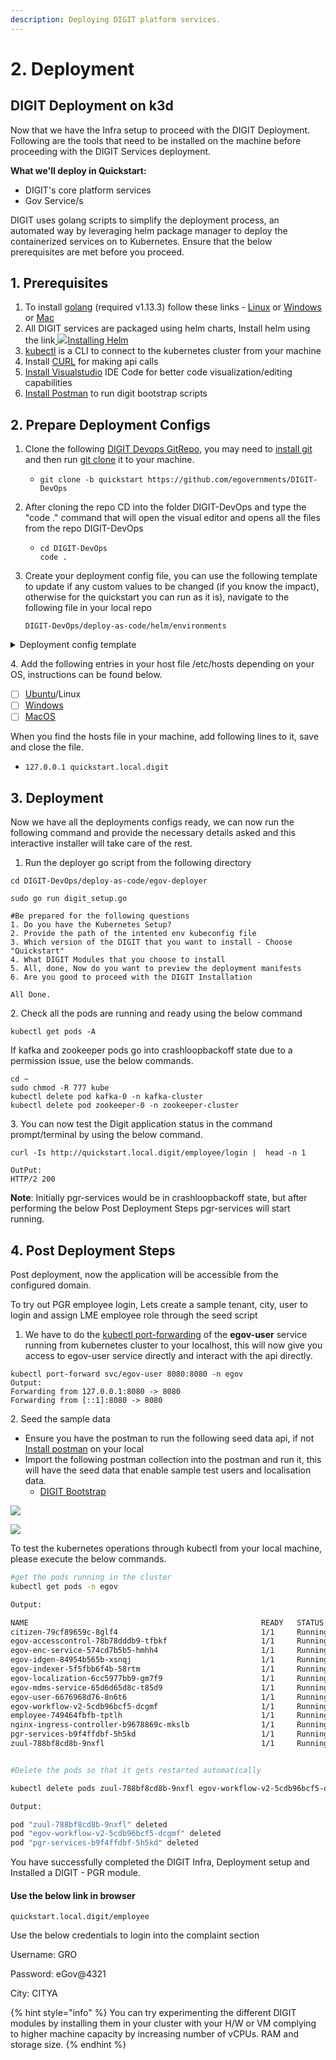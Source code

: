 ```yaml
---
description: Deploying DIGIT platform services.
---
```


# 2. Deployment

## **DIGIT Deployment on k3d**

Now that we have the Infra setup to proceed with the DIGIT Deployment. Following are the tools that need to be installed on the machine before proceeding with the DIGIT Services deployment.

**What we'll deploy in Quickstart:**

* DIGIT's core platform services
* Gov Service/s

DIGIT uses golang scripts to simplify the deployment process, an automated way by leveraging helm package manager to deploy the containerized services on to Kubernetes. Ensure that the below prerequisites are met before you proceed.

## **1. Prerequisites**

1. To install [golang](https://golang.org/doc/install#download) (required v1.13.3) follow these links - [Linux](https://golang.org/dl/go1.13.3.linux-amd64.tar.gz) or [Windows](https://golang.org/dl/go1.13.3.windows-amd64.msi) or [Mac](https://golang.org/dl/go1.13.3.darwin-amd64.pkg)
2. All DIGIT services are packaged using helm charts, Install helm using the link[ ![](https://helm.sh/img/favicon-152.png)Installing Helm](https://helm.sh/docs/intro/install/)
3. [kubectl](https://kubernetes.io/docs/tasks/tools/install-kubectl-linux/) is a CLI to connect to the kubernetes cluster from your machine
4. Install [CURL](https://help.ubidots.com/en/articles/2165289-learn-how-to-install-run-curl-on-windows-macosx-linux) for making api calls
5. [Install Visualstudio](https://code.visualstudio.com/download) IDE Code for better code visualization/editing capabilities
6. [Install Postman](https://www.postman.com/downloads/) to run digit bootstrap scripts

## 2. Prepare Deployment Configs

1. Clone the following [DIGIT Devops GitRepo](https://github.com/egovernments/DIGIT-DevOps), you may need to [install git](https://docs.github.com/en/github/creating-cloning-and-archiving-repositories/cloning-a-repository-from-github/cloning-a-repository) and then run [git clone](https://docs.github.com/en/github/creating-cloning-and-archiving-repositories/cloning-a-repository-from-github/cloning-a-repository) it to your machine.
   * ```
     git clone -b quickstart https://github.com/egovernments/DIGIT-DevOps 
     ```
2. After cloning the repo CD into the folder DIGIT-DevOps and type the "code ." command that will open the visual editor and opens all the files from the repo DIGIT-DevOps
   * ```
     cd DIGIT-DevOps
     code .
     ```
3.  Create your deployment config file, you can use the following template to update if any custom values to be changed (if you know the impact), otherwise for the quickstart you can run as it is), navigate to the following file in your local repo



    ```
    DIGIT-DevOps/deploy-as-code/helm/environments
    ```

<details>

<summary>Deployment config template</summary>

```
global:
   domain: quickstart.local.digit ## Add your Domain Name
   
cluster-configs:
    namespaces:
      create: true #set this flag true for 1st time deployment, will create the respective namespaces.
      values: [ backbone, cert-manager, egov, kafka-cluster, monitoring, playground, zookeeper-cluster ]
    root-ingress:
      cert-issuer: letsencrypt-prod
      serviceName: digit-ui
      appRoot: digit-ui 
    configmaps:
        egov-config:
            data:
                db-host: postgres.egov ## Add db-host name
                db-name: egov_ms ## Add db-name
                db-url: "jdbc:postgresql://postgres.egov:5432/egov_ms" ## example: jdbc:postgresql://egov-demo.postgres.database.azure.com:5432/egov_demo
                domain: "quickstart.local.digit" ## Add your Domain Name
                egov-services-fqdn-name: "http://quickstart.local.digit/" ## Add your Domain Name
                egov-state-level-tenant-id: "pg" ##Add tenant id example: pb
                es-host: "elasticsearch-client-v1.es-cluster"
                es-indexer-host: "http://elasticsearch-client-v1.es-cluster:9200/"
                flyway-locations: "filesystem:/flyway/sql,filesystem:/flyway/seed,filesystem:/flyway/qa"
                kafka-brokers: "kafka.kafka-cluster:9092"
                kafka-infra-brokers: kafka-v2-infra.kafka-cluster:9092
                logging-level-jdbc: "DEBUG"
                mobile-validation-workaround: "true"
                s3-assets-bucket: "(pg-egov-assets|egov-uat-assets)" ## Add s3-assets-bucket name 
                serializers-timezone-in-ist: "true"
                server-tomcat-max-connections: "500"
                server-tomcat-max-threads: "10"
                sms-enabled: "true"
                spring-datasource-tomcat-initialSize: "1"
                spring-datasource-tomcat-max-active: "2"
                spring-jpa-show-sql: "true"
                timezone: Asia/Kolkata
                tracer-errors-provideexceptionindetails: "true"

        egov-service-host:
            data:
                billing-service: http://billing-service.egov:8080/
                collection-services: http://collection-services.egov:8080/
                collection-search-indexer: http://collection-search-indexer.egov:8080/
                dashboard-analytics: http://dashboard-analytics.egov:8080/
                dashboard-ingest: http://dashboard-ingest.egov:8080/
                egov-common-masters: http://egov-common-masters.egov:8080/
                egov-apportion-service: http://egov-apportion-service.egov:8080/
                egf-master: http://egf-master.egov:8080/
                egf-instrument: http://egf-instrument.egov:8080/
                egov-accesscontrol: http://egov-accesscontrol.egov:8080/
                egov-user: http://egov-user.egov:8080/
                egov-location: http://egov-location.egov:8080/
                egov-filestore: http://egov-filestore.egov:8080/
                egov-localization: http://egov-localization.egov:8080/
                egov-idgen: http://egov-idgen.egov:8080/
                egov-otp: http://egov-otp.egov:8080/
                egov-mdms-service: http://egov-mdms-service.egov:8080/
                egov-mdms-create: http://egov-mdms-create.egov:8080/
                egov-enc-service: http://egov-enc-service.egov:8080/
                egov-workflow-v2: http://egov-workflow-v2.egov:8080/
                egov-searcher: http://egov-searcher.egov:8080/
                egov-data-uploader: http://egov-data-uploader.egov:8080/
                egov-indexer: http://egov-indexer.egov:8080/
                egov-hrms: http://egov-hrms.egov:8080/
                es-client: http://elasticsearch-client-v1.es-cluster:9200
                location: http://location.egov:8080/
                property-services: http://property-services.egov:8080/
                pt-calculator-v2: http://pt-calculator-v2.egov:8080/
                pt-services-v2: http://pt-services-v2.egov:8080/
                pdf-service: http://pdf-service.egov:8080/
                report: http://report.egov:8080/
                tl-services: http://tl-services.egov:8080/
                tl-workflow: http://tl-workflow.egov:8080/
                tl-calculator: http://tl-calculator.egov:8080/
                user-otp: http://user-otp.egov:8080/
                ws-calculator: http://ws-calculator.egov:8080/
                ws-services: http://ws-services.egov:8080/
                firenoc-services: http://firenoc-services.egov:8080/
                firenoc-calculator: http://firenoc-calculator.egov:8080/
                egov-user-event: http://egov-user-event.egov:8080/
                sw-services: "http://sw-services.egov:8080/"
                sw-calculator: "http://sw-calculator.egov:8080/"
                bpa-services: "http://bpa-services.egov:8080/"
                bpa-calculator: "http://bpa-calculator.egov:8080/"
                rainmaker-pgr: "http://rainmaker-pgr:8080/"
                egov-user-chatbot: "http://egov-user-chatbot:8080/"
                zuul: "http://zuul:8080/"

nginx-ingress:
  replicas: 1
  controller:
    image:
      repository: egovio/nginx-ingress-controller
      tag: "0.26.1"
  default-backend-service: "egov/nginx"
  namespace: egov
  

employee:
  dashboard-url: "https://dashboard-pbuat.egovernments.org/s/w---s/app/kibana#/dashboard/4e687470-f3c7-11e8-8d09-b151e2b1cf8e?embed=true&_g=(refreshInterval%3A(pause%3A!f%2Cvalue%3A300000)%2Ctime%3A(from%3Anow-15m%2Cmode%3Aquick%2Cto%3Anow))"
  custom-js-injection: |
    sub_filter.conf: "
      sub_filter  '<head>' '<head>
      <script src=https://s3.ap-south-1.amazonaws.com/egov-uat-assets/globalConfigs.js type=text/javascript></script>
      ';"


digit-ui:
  custom-js-injection: |
    sub_filter.conf: "
      sub_filter  '<head>' '<head>
      <script src=https://s3.ap-south-1.amazonaws.com/egov-uat-assets/globalConfigs.js type=text/javascript></script>
      ';"

egov-persister:
  replicas: 1
  images:
    - egovio/egov-persister
  persist-yml-path: "file:///work-dir/configs/egov-persister/pt-mutation-calculator-persister.yml,file:///work-dir/configs/egov-persister/apportion-persister.yml,file:///work-dir/configs/egov-persister/billing-services-persist.yml,file:///work-dir/configs/egov-persister/egf-bill.yaml,file:///work-dir/configs/egov-persister/egov-user-event-persister.yml,file:///work-dir/configs/egov-persister/egov-workflow-v2-persister.yml,file:///work-dir/configs/egov-persister/firenoc_persiter.yaml,file:///work-dir/configs/egov-persister/hrms-employee-persister.yml,file:///work-dir/configs/egov-persister/pdf-generator.yml,file:///work-dir/configs/egov-persister/pg-service-persister.yml,file:///work-dir/configs/egov-persister/pgr.v3.yml,file:///work-dir/configs/egov-persister/property-services.yml,file:///work-dir/configs/egov-persister/pt-calculator-v2-persister.yml,file:///work-dir/configs/egov-persister/pt-drafts.yml,file:///work-dir/configs/egov-persister/pt-persist.yml,file:///work-dir/configs/egov-persister/tl-billing-slab-persister.yml,file:///work-dir/configs/egov-persister/tl-calculation-persister.yml,file:///work-dir/configs/egov-persister/uploader-persister.yml,file:///work-dir/configs/egov-persister/collection-migration-persister.yml,file:///work-dir/configs/egov-persister/property-services-registry.yml,file:///work-dir/configs/egov-persister/tradelicense.yml,file:///work-dir/configs/egov-persister/sewerage-persist.yml,file:///work-dir/configs/egov-persister/water-persist.yml,file:///work-dir/configs/egov-persister/water-meter.yml,file:///work-dir/configs/egov-persister/bpa-persister.yml,file:///work-dir/configs/egov-persister/assessment-persister.yml,file:///work-dir/configs/egov-persister/chatbot.yml,file:///work-dir/configs/egov-persister/land-persister.yml,file:///work-dir/configs/egov-persister/noc-persister.yml,file:///work-dir/configs/egov-persister/pgr-services-persister.yml,file:///work-dir/configs/egov-persister/pgr-migration-batch.yml, file:///work-dir/configs/egov-persister/vehicle-persister.yaml,file:///work-dir/configs/egov-persister/vendor-persister.yaml,file:///work-dir/configs/egov-persister/fsm-calculator-persister.yaml, file:///work-dir/configs/egov-persister/fsm-persister.yaml, file:///work-dir/configs/egov-persister/echallan.yml"
  initContainers:
    gitSync:
      repo: "git@github.com:egovernments/configs"
      branch: "quickstart"

zuul:
  replicas: 1
  memory_limits: "512Mi"
  custom-filter-property: "false"
  tracing-enabled: "true"
  heap: "-Xmx256m -Xms256m"
  server-tomcat-max-threads: "350"
  server-tomcat-max-connections: "1500"
  egov-open-endpoints-whitelist: "/user/oauth/token,/user-otp/v1/_send,/otp/v1/_validate,/user/citizen/_create,/localization/messages,/localization/messages/v1/_search,/user/password/nologin/_update,/pgr/servicedefinition/v1/_search,/pgr/servicecategories/v1/_search,/pgr/v1/otp/_send,/pgr-master/receivingmode/v1/_search,/tenant/v1/tenant/_search,/egov-location/boundarys,/egov-location/boundarys/boundariesByBndryTypeNameAndHierarchyTypeName,/pgr-master/service/v1/_search,/egov-location/boundarys/getLocationByLocationName,/pgr-master/OTPConfig/_search,/pgr-master/serviceGroup/v1/_search,/egov-location/boundarys/isshapefileexist,/pgr/services/v1/_search,/hr-masters/hrconfigurations/_search,/collection-services/receipts/_view,/pgr-master/service/v2/_search,/pgr-master/servicedefinition/v1/_search,/citizen-services,/citizen-services/v1/requests/receipt/_create,/citizen-services/v1/pgresponse,/citizen-services/v1/requests/anonymous/_search,/egov-mdms-service/v1/_search,/egov-mdms-service/v1/_get,/egov-mdms-service/v1/_reload,/egov-mdms-service/v1/_reloadobj,/egov-location/boundarys/getshapefile,/egov-indexer/index-operations/_index,/egov-indexer/index-operations/_reload,/egov-mdms-service-test/v1/_search,/egov-mdms-create/v1/_update,/egov-mdms-create/v1/_create,/egov-mdms-service-test/v1/_reload,/filestore/v1/files/url,/egov-url-shortening,/whatsapp-webhook/messages,/edcr/rest/dcr/downloadfile,/dashboard-ingest/ingest/upload"
  egov-mixed-mode-endpoints-whitelist: "/pgr/seva/v1/_create,/pgr/seva/v1/_search,/pgr/seva/v1/_count,/workflow/history/v1/_search,/filestore/v1/files/id,/filestore/v1/files,/filestore/v1/files/tag,/egov-common-masters/departments/_search,/pt-property/property/propertytypes/_search,/pt-property/properties/_search,/pt-property/property/usages/_search,/egov-idgen/id/_generate,/egf-masters/financialyears/_search,/egov-common-workflows/process/_start,/egov-common-workflows/process/_search,/egov-common-workflows/tasks,/egov-common-workflows/tasks/{id}/_update,/user/_search,/billing-service/demand/_dues,/billing-service/bill/_generate,/billing-service/demand/_create,/wcms/masters/waterchargesconfig/_search,/wcms/masters/usagetypes/_search,/wcms/masters/pipesizes/_search,/wcms-connection/connection/_getbillingtypes,/wcms-connection/connection/_getconnectiontypes,/wcms/masters/sourcetypes/_search,/wcms/masters/supplytypes/_search,/wcms/masters/storagereservoirs/_search,/wcms/masters/treatmentplants/_search,/wcms/masters/documenttypes-applicationtypes/_search,/wcms/masters/donations/_search,/wcms/masters/nonmeterwaterrates/_search,/wcms-connection/connection/_create,/egov-common-masters/genders/_search,/egov-common-workflows/designations/_search,/access/v1/actions/mdms/_get,/tl-services/v1/BPAREG/_create,/tl-services/v1/BPAREG/_update,/tl-calculator/v1/BPAREG/_getbill,/property-services/property/_search,/billing-service/bill/v2/_search,/egov-location/location/v11/boundarys/_search,/pg-service/transaction/v1/_create,/collection-services/payments/_search,/pdf-service/v1/_create,/billing-service/bill/v2/_fetchbill,/pg-service/transaction/v1/_update,/ws-services/wc/_search,/sw-services/swc/_search,/edcr/rest/dcr/scrutinydetails,/edcr/rest/dcr/occomparison,/egov-pdf/download/PAYMENT/consolidatedreceipt"

```

</details>

4\.  Add the following entries in your host file /etc/hosts depending on your OS, instructions can be found below.

* [ ] [Ubuntu](http://manpages.ubuntu.com/manpages/trusty/man5/hosts.5.html)/Linux
* [ ] [Windows](https://www.groovypost.com/howto/edit-hosts-file-windows-10/)
* [ ] [MacOS](https://www.imore.com/how-edit-your-macs-hosts-file-and-why-you-would-want#page1)

&#x20;     When you find the hosts file in your machine, add following lines to it, save and close the file.

* `127.0.0.1 quickstart.local.digit`

## 3. Deployment

Now we have all the deployments configs ready, we can now run the following command and provide the necessary details asked and this interactive installer will take care of the rest.

1. Run the deployer go script from the following directory

```
cd DIGIT-DevOps/deploy-as-code/egov-deployer

sudo go run digit_setup.go

#Be prepared for the following questions
1. Do you have the Kubernetes Setup?
2. Provide the path of the intented env kubeconfig file
3. Which version of the DIGIT that you want to install - Choose "Quickstart"
4. What DIGIT Modules that you choose to install
5. All, done, Now do you want to preview the deployment manifests 
6. Are you good to proceed with the DIGIT Installation

All Done.
```

2\. Check all the pods are running and ready using the below command

```
kubectl get pods -A
```

&#x20;If kafka and zookeeper pods go into crashloopbackoff state due to a permission issue, use the below commands.

```
cd ~
sudo chmod -R 777 kube
kubectl delete pod kafka-0 -n kafka-cluster
kubectl delete pod zookeeper-0 -n zookeeper-cluster
```

3\. You can now test the Digit application status in the command prompt/terminal by using the below command.

```
curl -Is http://quickstart.local.digit/employee/login |  head -n 1

OutPut:
HTTP/2 200
```

**Note**: Initially pgr-services would be in crashloopbackoff state, but after performing the below Post Deployment Steps pgr-services will start running.&#x20;

## 4. Post Deployment Steps

Post deployment, now the application will be accessible from the configured domain.

To try out PGR employee login, Lets create a sample tenant, city, user to login and assign LME employee role through the seed script

1. We have to do the [kubectl port-forwarding](https://phoenixnap.com/kb/kubectl-port-forward) of the **egov-user** service running from kubernetes cluster to your localhost, this will now give you access to egov-user service directly and interact with the api directly.

```
kubectl port-forward svc/egov-user 8080:8080 -n egov
Output:
Forwarding from 127.0.0.1:8080 -> 8080
Forwarding from [::1]:8080 -> 8080
```

2\. Seed the sample data

* Ensure you have the postman to run the following seed data api, if not [Install postman](https://www.postman.com/downloads/canary/) on your local
* Import the following postman collection into the postman and run it, this will have the seed data that enable sample test users and localisation data.
  * [DIGIT Bootstrap](https://raw.githubusercontent.com/egovernments/DIGIT-DevOps/quickstart/deploy-as-code/bootstrap\_scripts/seed\_data.json)

![](<../../.gitbook/assets/image (112) (1).png>)

![](<../../.gitbook/assets/image (113) (1).png>)

To test the kubernetes operations through kubectl from your local machine, please execute the below commands.

```bash
#get the pods running in the cluster
kubectl get pods -n egov

Output:

NAME                                                    READY   STATUS    RESTARTS   AGE
citizen-79cf89659c-8glf4                                1/1     Running   0          14d
egov-accesscontrol-78b78dddb9-tfbkf                     1/1     Running   0          21d
egov-enc-service-574cd7b5b5-hmhh4                       1/1     Running   0          36d
egov-idgen-84954b565b-xsnqj                             1/1     Running   0          45d
egov-indexer-5f5fbb6f4b-58rtm                           1/1     Running   0          43d
egov-localization-6cc5977bb9-gm7f9                      1/1     Running   0          27d
egov-mdms-service-65d6d65d8c-t85d9                      1/1     Running   0          21d
egov-user-6676968d76-8n6t6                              1/1     Running   0          29d
egov-workflow-v2-5cdb96bcf5-dcgmf                       1/1     Running   0          36d
employee-749464fbfb-tptlh                               1/1     Running   0          14d
nginx-ingress-controller-b9678869c-mkslb                1/1     Running   0          49d
pgr-services-b9f4ffdbf-5h5kd                            1/1     Running   0          38d
zuul-788bf8cd8b-9nxfl                                   1/1     Running   0          41d


#Delete the pods so that it gets restarted automatically

kubectl delete pods zuul-788bf8cd8b-9nxfl egov-workflow-v2-5cdb96bcf5-dcgmf pgr-services-b9f4ffdbf-5h5kd -n egov

Output:

pod "zuul-788bf8cd8b-9nxfl" deleted
pod "egov-workflow-v2-5cdb96bcf5-dcgmf" deleted
pod "pgr-services-b9f4ffdbf-5h5kd" deleted
```

You have successfully completed the DIGIT Infra, Deployment setup and Installed a DIGIT - PGR module.

#### Use the below link in browser

```
quickstart.local.digit/employee
```

Use the below credentials to login into the complaint section

&#x20;     Username: GRO

&#x20;     Password: eGov@4321

&#x20;     City:           CITYA

{% hint style="info" %}
You can try experimenting the different DIGIT modules by installing them in your cluster with your H/W or VM complying to higher machine capacity by increasing number of vCPUs. RAM and storage size.
{% endhint %}
